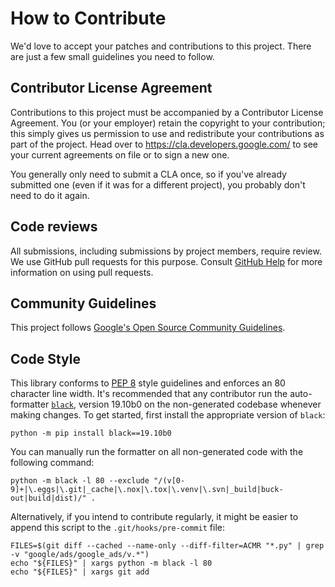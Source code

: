 # How to Contribute

We'd love to accept your patches and contributions to this project. There are
just a few small guidelines you need to follow.

## Contributor License Agreement

Contributions to this project must be accompanied by a Contributor License
Agreement. You (or your employer) retain the copyright to your contribution;
this simply gives us permission to use and redistribute your contributions as
part of the project. Head over to <https://cla.developers.google.com/> to see
your current agreements on file or to sign a new one.

You generally only need to submit a CLA once, so if you've already submitted one
(even if it was for a different project), you probably don't need to do it
again.

## Code reviews

All submissions, including submissions by project members, require review. We
use GitHub pull requests for this purpose. Consult
[GitHub Help](https://help.github.com/articles/about-pull-requests/) for more
information on using pull requests.

## Community Guidelines

This project follows [Google's Open Source Community
Guidelines](https://opensource.google.com/conduct/).

## Code Style

This library conforms to [PEP 8](https://www.python.org/dev/peps/pep-0008/)
style guidelines and enforces an 80 character line width. It's recommended
that any contributor run the auto-formatter [`black`](https://github.com/psf/black),
version 19.10b0 on the non-generated codebase whenever making changes. To get
started, first install the appropriate version of `black`:

```
python -m pip install black==19.10b0
```

You can manually run the formatter on all non-generated code with the following
command:

```
python -m black -l 80 --exclude "/(v[0-9]+|\.eggs|\.git|_cache|\.nox|\.tox|\.venv|\.svn|_build|buck-out|build|dist)/" .
```

Alternatively, if you intend to contribute regularly, it might be easier to
append this script to the `.git/hooks/pre-commit` file:

```
FILES=$(git diff --cached --name-only --diff-filter=ACMR "*.py" | grep -v "google/ads/google_ads/v.*")
echo "${FILES}" | xargs python -m black -l 80
echo "${FILES}" | xargs git add
```
